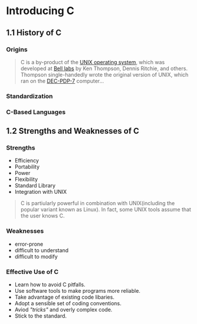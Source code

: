 # Introducing C

## 1.1 History of C

### Origins

>C is a by-product of the [UNIX operating system], which was developed at [Bell labs] by Ken Thompson, Dennis Ritchie, and others. Thompson single-handedly wrote the original version of UNIX, which ran on the [DEC-PDP-7] computer...

### Standardization
### C-Based Languages

## 1.2 Strengths and Weaknesses of C

### Strengths

- Efficiency
- Portability
- Power
- Flexibility
- Standard Library
- Integration with UNIX
> C is partiularly powerful in combination with UNIX(including the popular variant known as Linux). In fact, some UNIX tools assume that the user knows C.
### Weaknesses

- error-prone
- difficult to understand
- difficult to modify
### Effective Use of C

- Learn how to avoid C pitfalls.
- Use software tools to make programs more reliable.
- Take advantage of existing code libaries.
- Adopt a sensible set of coding conventions.
- Aviod *"tricks"* and overly complex code.
- Stick to the standard.


[Bell labs]: https://en.wikipedia.org/wiki/Bell_Labs
[DEC-PDP-7]: https://en.wikipedia.org/wiki/PDP-7
[UNIX operating system]: https://en.wikipedia.org/wiki/Unix